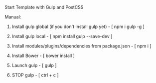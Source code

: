 Start Template with Gulp and PostCSS


Manual:

1. Install gulp global (if you don't install gulp yet) - [ npm i gulp -g ]

2. Install gulp local - [ npm install gulp --save-dev ]

3. Install modules/plugins/dependencies from package.json - [ npm i ]

4. Install Bower - [ bower install ] 

5. Launch gulp - [ gulp ]

6. STOP gulp - [ ctrl + c ]

